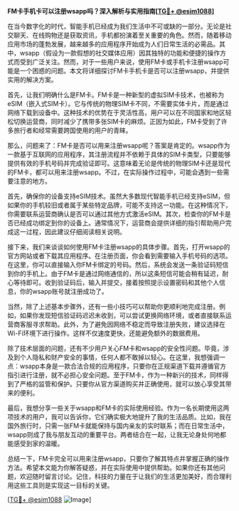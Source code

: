 **FM卡手机卡可以注册wsapp吗？深入解析与实用指南[[TG💪+ @esim1088](https://t.me/s/esim1088)]**

在当今数字化的时代，智能手机已经成为我们生活中不可或缺的一部分。无论是社交聊天、在线购物还是获取资讯，手机都扮演着至关重要的角色。然而，随着移动应用市场的蓬勃发展，越来越多的应用程序开始成为人们日常生活的必需品。其中，wsapp（假设为一款假想的社交媒体应用）因其独特的功能和便捷的操作方式而受到广泛关注。然而，对于一些用户来说，使用FM卡或手机卡注册wsapp可能是一个困惑的问题。本文将详细探讨FM卡手机卡是否可以注册wsapp，并提供实用的解决方案。

首先，让我们明确什么是FM卡。FM卡是一种新型的虚拟SIM卡技术，也被称为eSIM（嵌入式SIM卡）。它与传统的物理SIM卡不同，不需要实体卡片，而是通过网络下载到设备中。这种技术的优势在于灵活性高，用户可以在不同国家和地区轻松切换运营商，同时减少了携带多张SIM卡的麻烦。正因为如此，FM卡受到了许多旅行者和经常需要跨国使用的用户的青睐。

那么，问题来了：FM卡是否可以用来注册wsapp呢？答案是肯定的。wsapp作为一款基于互联网的应用程序，其注册流程并不依赖于具体的SIM卡类型，只要能够提供有效的手机号码并完成验证即可。这意味着无论是传统的物理SIM卡还是现代的FM卡，都可以用来注册wsapp。不过，在实际操作过程中，可能会遇到一些需要注意的地方。

首先，确保你的设备支持eSIM技术。虽然大多数现代智能手机已经支持eSIM，但如果你的手机较旧或者属于某些特定品牌，可能不支持这一功能。在这种情况下，你需要联系运营商确认是否可以通过其他方式激活eSIM。其次，检查你的FM卡是否已经成功绑定到你的设备上。通常情况下，运营商会提供详细的指引帮助用户完成这一过程，因此建议仔细阅读相关说明。

接下来，我们来谈谈如何使用FM卡注册wsapp的具体步骤。首先，打开wsapp的官方网站或者下载其应用程序。在注册页面，你会看到需要输入手机号码的选项。在这里，你可以直接输入你FM卡绑定的号码。然后，系统会发送一条验证码短信到你的手机上。由于FM卡是通过网络通信的，所以这条短信可能会稍有延迟，耐心等待即可。收到验证码后，输入并提交，接着按照提示设置密码和其他个人信息，你的wsapp账号就注册成功了。

当然，除了上述基本步骤外，还有一些小技巧可以帮助你更顺利地完成注册。例如，如果你发现短信验证码迟迟未收到，可以尝试更换网络环境，或者直接联系运营商客服寻求帮助。此外，为了避免因网络不稳定而导致注册失败，建议选择在Wi-Fi环境下进行操作。这样不仅速度更快，还能避免额外的数据费用。

除了技术层面的问题，还有不少用户关心FM卡和wsapp的安全性问题。毕竟，涉及到个人隐私和财产安全的事情，任何人都不敢掉以轻心。在这里，我想强调一点：wsapp本身是一款合法合规的应用程序，只要你在正规渠道下载并遵循官方指引进行注册，就不必担心安全问题。至于FM卡，作为一种新兴的技术，同样得到了严格的监管和保护。只要你从官方渠道购买并正确使用，就可以放心享受其带来的便利。

最后，我想分享一些关于wsapp和FM卡的实际使用经验。作为一名长期使用这两项技术的用户，我可以告诉你，它们确实极大地提升了我的生活品质。比如，我在国外旅行时，只需一张FM卡就能保持与国内亲友的实时联系；而在日常生活中，wsapp则成了我与朋友互动的重要平台。两者结合在一起，让我无论身处何地都能感受到家的温暖。

总结一下，FM卡完全可以用来注册wsapp，只要你了解其特点并掌握正确的操作方法。希望本文能为你解答疑惑，并在实际使用中提供帮助。如果你还有其他问题，欢迎随时留言讨论。记住，科技的力量在于让我们的生活更加美好，而合理利用这些工具则是实现这一目标的关键。

[[TG💪+ @esim1088](https://t.me/s/esim1088) ![Image](https://i.postimg.cc/4NQfJmqS/Snipaste-2025-05-13-00-14-12.png)]